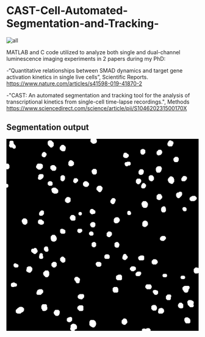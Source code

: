 # CAST-Cell-Automated-Segmentation-and-Tracking-
![all](https://user-images.githubusercontent.com/13536091/74332724-afe9f500-4d96-11ea-8b69-44f8ff38bc3c.gif)


MATLAB and C code utilized to analyze both single and dual-channel luminescence imaging experiments in 2 papers during my PhD:

-“Quantitative relationships between SMAD dynamics and target gene activation kinetics in single live cells”, Scientific Reports.
https://www.nature.com/articles/s41598-019-41870-2

-"CAST: An automated segmentation and tracking tool for the analysis of transcriptional kinetics from single-cell time-lapse recordings.", Methods
https://www.sciencedirect.com/science/article/pii/S104620231500170X


## Segmentation output
![segmentation](https://github.com/otidin/CAST-Cell-Automated-Segmentation-and-Tracking-/blob/master/10.png)



